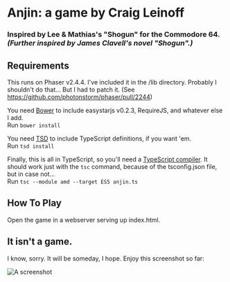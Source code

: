 # Anjin: a game by Craig Leinoff
### Inspired by Lee & Mathias's "Shogun" for the Commodore 64. _(Further inspired by James Clavell's novel "Shogun".)_

Requirements
------------
This runs on Phaser v2.4.4. I've included it in the /lib directory. Probably I shouldn't do that... But I had to patch it. (See https://github.com/photonstorm/phaser/pull/2244)

You need [Bower](http://bower.io/) to include easystarjs v0.2.3, RequireJS, and whatever else I add.  
Run `bower install`

You need [TSD](http://definitelytyped.org/tsd/) to include TypeScript definitions, if you want 'em.  
Run `tsd install`

Finally, this is all in TypeScript, so you'll need a [TypeScript compiler](http://www.typescriptlang.org/#Download). It should work just with the `tsc` command, because of the tsconfig.json file, but in case not...   
Run `tsc --module amd --target ES5 anjin.ts`

How To Play
-----------
Open the game in a webserver serving up index.html.

It isn't a game.
----------------
I know, sorry. It will be someday, I hope. Enjoy this screenshot so far:

![A screenshot](http://anjin.offlein.com/img/ss001.png)
